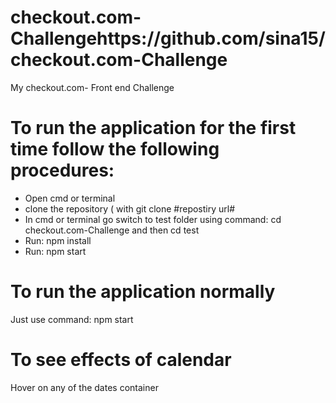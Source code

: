 # checkout.com-Challengehttps://github.com/sina15/checkout.com-Challenge
My checkout.com- Front end Challenge

# To run the application for the first time follow the following procedures: 
  - Open cmd or terminal 
  - clone the repository ( with git clone #repostiry url#
  - In cmd or terminal go switch to test folder using command: cd checkout.com-Challenge and
 then  cd test
  - Run:  npm install 
  - Run:  npm start

# To run the application normally 
   Just use command: npm start 
   
# To see effects of calendar
   Hover on any of the dates container 
